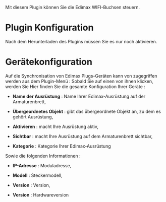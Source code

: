 Mit diesem Plugin können Sie die Edimax WIFI-Buchsen steuern.

Plugin Konfiguration 
=======================

Nach dem Herunterladen des Plugins müssen Sie es nur noch aktivieren.

Gerätekonfiguration 
=============================

Auf die Synchronisation von Edimax Plugs-Geräten kann von zugegriffen werden
aus dem Plugin-Menü : Sobald Sie auf einen von ihnen klicken, werden Sie
Hier finden Sie die gesamte Konfiguration Ihrer Geräte :

-   **Name der Ausrüstung** : Name Ihrer Edimax-Ausrüstung auf der
    Armaturenbrett,

-   **Übergeordnetes Objekt** : gibt das übergeordnete Objekt an, zu dem es gehört
    Ausrüstung,

-   **Aktivieren** : macht Ihre Ausrüstung aktiv,

-   **Sichtbar** : macht Ihre Ausrüstung auf dem Armaturenbrett sichtbar,

-   **Kategorie** : Kategorie Ihrer Edimax-Ausrüstung

Sowie die folgenden Informationen :

-   **IP-Adresse** : Moduladresse,

-   **Modell** : Steckermodell,

-   **Version** : Version,

-   **Version** : Hardwareversion



